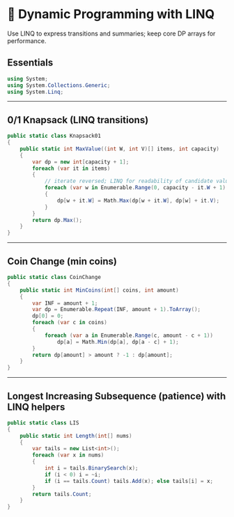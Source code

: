 # 🧮 Dynamic Programming with LINQ

Use LINQ to express transitions and summaries; keep core DP arrays for performance.

## Essentials
```csharp
using System;
using System.Collections.Generic;
using System.Linq;
```

---

## 0/1 Knapsack (LINQ transitions)
```csharp
public static class Knapsack01
{
    public static int MaxValue((int W, int V)[] items, int capacity)
    {
        var dp = new int[capacity + 1];
        foreach (var it in items)
        {
            // iterate reversed; LINQ for readability of candidate values
            foreach (var w in Enumerable.Range(0, capacity - it.W + 1).Reverse())
            {
                dp[w + it.W] = Math.Max(dp[w + it.W], dp[w] + it.V);
            }
        }
        return dp.Max();
    }
}
```

---

## Coin Change (min coins)
```csharp
public static class CoinChange
{
    public static int MinCoins(int[] coins, int amount)
    {
        var INF = amount + 1;
        var dp = Enumerable.Repeat(INF, amount + 1).ToArray();
        dp[0] = 0;
        foreach (var c in coins)
        {
            foreach (var a in Enumerable.Range(c, amount - c + 1))
                dp[a] = Math.Min(dp[a], dp[a - c] + 1);
        }
        return dp[amount] > amount ? -1 : dp[amount];
    }
}
```

---

## Longest Increasing Subsequence (patience) with LINQ helpers
```csharp
public static class LIS
{
    public static int Length(int[] nums)
    {
        var tails = new List<int>();
        foreach (var x in nums)
        {
            int i = tails.BinarySearch(x);
            if (i < 0) i = ~i;
            if (i == tails.Count) tails.Add(x); else tails[i] = x;
        }
        return tails.Count;
    }
}
```
